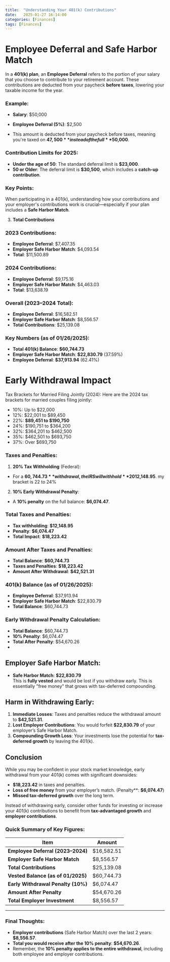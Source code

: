 ```yaml
---
title:  "Understanding Your 401(k) Contributions"
date:   2025-01-27 16:14:00
categories: [Finances] 
tags: [Finances]
---
```


# Employee Deferral and Safe Harbor Match
In a **401(k) plan**, an **Employee Deferral** refers to the portion of your salary that you choose to contribute to your 
retirement account. These contributions are deducted from your paycheck **before taxes**, lowering your taxable income for the year.

### Example:
- **Salary**: $50,000
- **Employee Deferral (5%)**: $2,500  

- This amount is deducted from your paycheck before taxes, meaning you're taxed on **$47,500** instead of the full **$50,000**.

### Contribution Limits for 2025:
- **Under the age of 50**: The standard deferral limit is **$23,000**.
- **50 or Older**: The deferral limit is **$30,500**, which includes a **catch-up contribution**.

### Key Points:
When participating in a 401(k), understanding how your contributions and your employer's contributions work is 
crucial—especially if your plan includes a **Safe Harbor Match**.


3. **Total Contributions**

### **2023 Contributions**:
- **Employee Deferral**: $7,407.35
- **Employer Safe Harbor Match**: $4,093.54
- **Total**: $11,500.89

### **2024 Contributions**:
- **Employee Deferral**: $9,175.16
- **Employer Safe Harbor Match**: $4,463.03
- **Total**: $13,638.19

### **Overall (2023–2024 Total)**:
- **Employee Deferral**: $16,582.51
- **Employer Safe Harbor Match**: $8,556.57
- **Total Contributions**: $25,139.08

### Key Numbers (as of 01/26/2025):
- **Total 401(k) Balance**: **$60,744.73**
- **Employer Safe Harbor Match**: **$22,830.79** (37.59%)
- **Employee Deferral**: **$37,913.94** (62.41%)

# Early Withdrawal Impact
Tax Brackets for Married Filing Jointly (2024): Here are the 2024 tax brackets for 
married couples filing jointly:

- 10%: Up to \$22,000
- 12%: \$22,001 to \$89,450
- 22%: **$89,451 to \$190,750**
- 24%: \$190,751 to \$364,200
- 32%: \$364,201 to \$462,500
- 35%: \$462,501 to \$693,750
- 37%: Over $693,750

### Taxes and Penalties:
1. **20% Tax Withholding** (Federal):
- For a **$60,744.73** withdrawal, the IRS will withhold **20%** for federal taxes: **$12,148.95**. my bracket is 22 to 24%
2. **10% Early Withdrawal Penalty**:
- A **10% penalty** on the full balance: **$6,074.47**.

### Total Taxes and Penalties:
- **Tax withholding**: **$12,148.95**
- **Penalty**: **$6,074.47**
- **Total Impact**: **$18,223.42**

### Amount After Taxes and Penalties:
- **Total Balance**: **$60,744.73**
- **Taxes and Penalties**: **$18,223.42**
- **Amount After Withdrawal**: **$42,521.31**

### 401(k) Balance (as of 01/26/2025):
- **Employee Deferral**: $37,913.94
- **Employer Safe Harbor Match**: $22,830.79
- **Total Balance**: $60,744.73

### Early Withdrawal Penalty Calculation:
- **Total Balance**: $60,744.73
- **10% Penalty**: $6,074.47
- **Total After Penalty**: $54,670.26
- 
## **Employer Safe Harbor Match**:

- **Safe Harbor Match**: **$22,830.79**  
This is **fully vested** and would be lost if you withdraw early. This is essentially "free money" that grows with tax-deferred compounding.

## **Harm in Withdrawing Early**:

1. **Immediate Losses**: Taxes and penalties reduce the withdrawal amount to **$42,521.31**.
2. **Lost Employer Contributions**: You would forfeit **$22,830.79** of your employer’s Safe Harbor Match.
3. **Compounding Growth Loss**: Your investments lose the potential for **tax-deferred growth** by leaving the 401(k).


## Conclusion

While you may be confident in your stock market knowledge, early withdrawal from your 401(k) comes with significant downsides:
- **$18,223.42** in taxes and penalties.
- **Loss of free money** from your employer’s match. (Penalty**: **$6,074.47**)
- **Missed tax-deferred growth** over the long term.

Instead of withdrawing early, consider other funds for investing or increase your 401(k) contributions to benefit from **tax-advantaged growth** and **employer contributions**.

### Quick Summary of Key Figures:

| **Item**                         | **Amount**               |
|-----------------------------------|--------------------------|
| **Employee Deferral (2023–2024)** | $16,582.51               |
| **Employer Safe Harbor Match**   | $8,556.57                |
| **Total Contributions**          | $25,139.08               |
| **Vested Balance (as of 01/2025)**| $60,744.73               |
| **Early Withdrawal Penalty (10%)**| $6,074.47                |
| **Amount After Penalty**         | $54,670.26               |
| **Total Employer Investment**    | $8,556.57                |

---

### Final Thoughts:
- **Employer contributions** (Safe Harbor Match) over the last 2 years: **$8,556.57**.
- **Total you would receive after the 10% penalty**: **$54,670.26**.
- Remember, the **10% penalty applies to the entire withdrawal**, including both employee and employer contributions.
